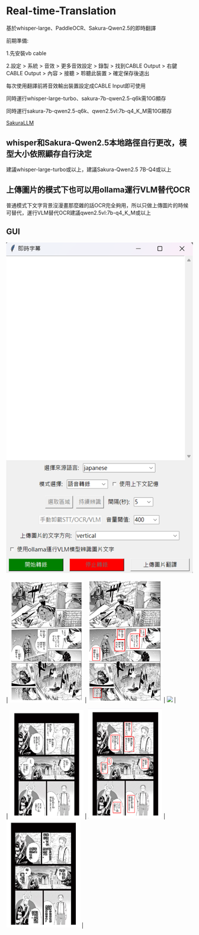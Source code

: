 # Real-time-Translation
基於whisper-large、PaddleOCR、Sakura-Qwen2.5的即時翻譯

前期準備:

1.先安裝vb cable  

2.設定 > 系統 > 音效 > 更多音效設定 > 錄製 > 找到CABLE Output > 右鍵CABLE Output > 內容 > 接聽 > 聆聽此裝置 > 確定保存後退出

每次使用翻譯前將音效輸出裝置設定成CABLE Input即可使用

同時運行whisper-large-turbo、sakura-7b-qwen2.5-q6k需10G顯存

同時運行sakura-7b-qwen2.5-q6k、qwen2.5vl:7b-q4_K_M需10G顯存

[SakuraLLM](https://huggingface.co/SakuraLLM)
## whisper和Sakura-Qwen2.5本地路徑自行更改，模型大小依照顯存自行決定
建議whisper-large-turbo或以上，建議Sakura-Qwen2.5 7B-Q4或以上

## 上傳圖片的模式下也可以用ollama運行VLM替代OCR
普通模式下文字背景沒漫畫那麼雜的話OCR完全夠用，所以只做上傳圖片的時候可替代，運行VLM替代OCR建議qwen2.5vl:7b-q4_K_M或以上

## GUI
![示意圖](example.png)

| <img src="1-1.png" width="200"/> | <img src="1-2.png" width="200"/> | <img src="1-3" width="200"/> |

| <img src="2-1.png" width="200"/> | <img src="2-2.png" width="200"/> | <img src="2-3.png" width="200"/> |

